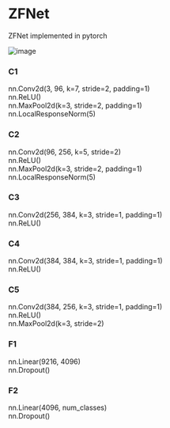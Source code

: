 # ZFNet
ZFNet implemented in pytorch


![image](https://user-images.githubusercontent.com/55650445/125544264-5c2cdacd-c859-4da3-8fb8-05a231648d2d.png)


### C1
nn.Conv2d(3, 96, k=7, stride=2, padding=1)  
nn.ReLU()  
nn.MaxPool2d(k=3, stride=2, padding=1)  
nn.LocalResponseNorm(5)  

### C2
nn.Conv2d(96, 256, k=5, stride=2)  
nn.ReLU()  
nn.MaxPool2d(k=3, stride=2, padding=1)  
nn.LocalResponseNorm(5)  

### C3
nn.Conv2d(256, 384, k=3, stride=1, padding=1)  
nn.ReLU()  

### C4
nn.Conv2d(384, 384, k=3, stride=1, padding=1)  
nn.ReLU()  

### C5
nn.Conv2d(384, 256, k=3, stride=1, padding=1)  
nn.ReLU()  
nn.MaxPool2d(k=3, stride=2)  

### F1
nn.Linear(9216, 4096)  
nn.Dropout()  

### F2
nn.Linear(4096, num_classes)  
nn.Dropout()
